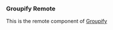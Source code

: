 ### Groupify Remote

This is the remote component of [Groupify](http://github.com/140proof/groupify)


